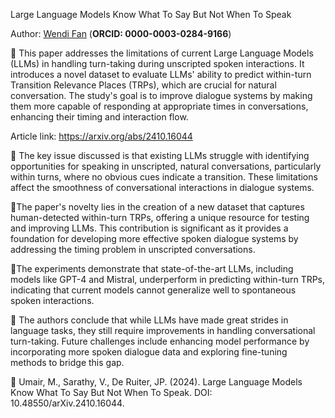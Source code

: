 Large Language Models Know What To Say But Not When To Speak

Author: [Wendi Fan](https://www.linkedin.com/in/wendi-fan-265996310/) (**ORCID: 0000-0003-0284-9166**)

📌 This paper addresses the limitations of current Large Language Models (LLMs) in handling turn-taking during unscripted spoken interactions. It introduces a novel dataset to evaluate LLMs' ability to predict within-turn Transition Relevance Places (TRPs), which are crucial for natural conversation. The study's goal is to improve dialogue systems by making them more capable of responding at appropriate times in conversations, enhancing their timing and interaction flow.

Article link: https://arxiv.org/abs/2410.16044

🔹 The key issue discussed is that existing LLMs struggle with identifying opportunities for speaking in unscripted, natural conversations, particularly within turns, where no obvious cues indicate a transition. These limitations affect the smoothness of conversational interactions in dialogue systems.

🔹The paper's novelty lies in the creation of a new dataset that captures human-detected within-turn TRPs, offering a unique resource for testing and improving LLMs. This contribution is significant as it provides a foundation for developing more effective spoken dialogue systems by addressing the timing problem in unscripted conversations.

🔹The experiments demonstrate that state-of-the-art LLMs, including models like GPT-4 and Mistral, underperform in predicting within-turn TRPs, indicating that current models cannot generalize well to spontaneous spoken interactions.

🔹 The authors conclude that while LLMs have made great strides in language tasks, they still require improvements in handling conversational turn-taking. Future challenges include enhancing model performance by incorporating more spoken dialogue data and exploring fine-tuning methods to bridge this gap.

📑 Umair, M., Sarathy, V., De Ruiter, JP. (2024). Large Language Models Know What To Say But Not When To Speak. DOI: 10.48550/arXiv.2410.16044.